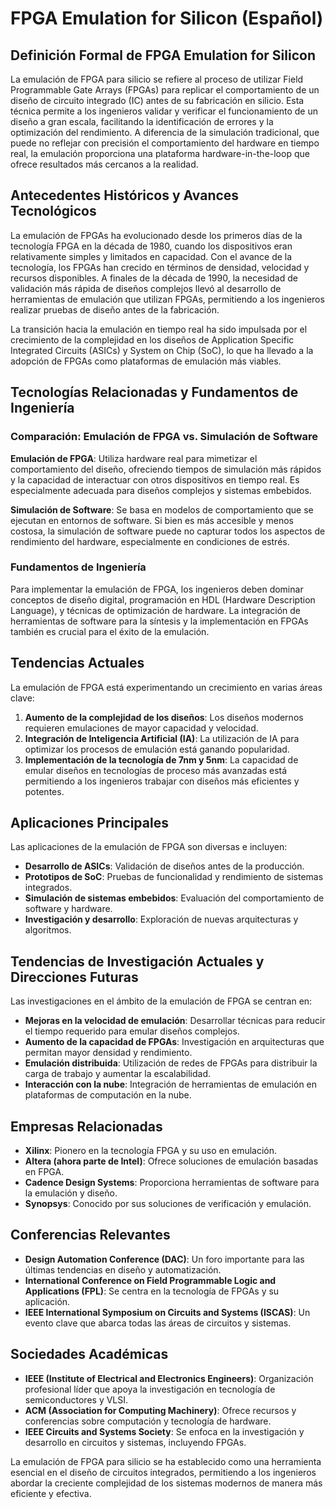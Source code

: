 # FPGA Emulation for Silicon (Español)

## Definición Formal de FPGA Emulation for Silicon

La emulación de FPGA para silicio se refiere al proceso de utilizar Field Programmable Gate Arrays (FPGAs) para replicar el comportamiento de un diseño de circuito integrado (IC) antes de su fabricación en silicio. Esta técnica permite a los ingenieros validar y verificar el funcionamiento de un diseño a gran escala, facilitando la identificación de errores y la optimización del rendimiento. A diferencia de la simulación tradicional, que puede no reflejar con precisión el comportamiento del hardware en tiempo real, la emulación proporciona una plataforma hardware-in-the-loop que ofrece resultados más cercanos a la realidad.

## Antecedentes Históricos y Avances Tecnológicos

La emulación de FPGAs ha evolucionado desde los primeros días de la tecnología FPGA en la década de 1980, cuando los dispositivos eran relativamente simples y limitados en capacidad. Con el avance de la tecnología, los FPGAs han crecido en términos de densidad, velocidad y recursos disponibles. A finales de la década de 1990, la necesidad de validación más rápida de diseños complejos llevó al desarrollo de herramientas de emulación que utilizan FPGAs, permitiendo a los ingenieros realizar pruebas de diseño antes de la fabricación.

La transición hacia la emulación en tiempo real ha sido impulsada por el crecimiento de la complejidad en los diseños de Application Specific Integrated Circuits (ASICs) y System on Chip (SoC), lo que ha llevado a la adopción de FPGAs como plataformas de emulación más viables.

## Tecnologías Relacionadas y Fundamentos de Ingeniería

### Comparación: Emulación de FPGA vs. Simulación de Software

**Emulación de FPGA**: Utiliza hardware real para mimetizar el comportamiento del diseño, ofreciendo tiempos de simulación más rápidos y la capacidad de interactuar con otros dispositivos en tiempo real. Es especialmente adecuada para diseños complejos y sistemas embebidos.

**Simulación de Software**: Se basa en modelos de comportamiento que se ejecutan en entornos de software. Si bien es más accesible y menos costosa, la simulación de software puede no capturar todos los aspectos de rendimiento del hardware, especialmente en condiciones de estrés.

### Fundamentos de Ingeniería

Para implementar la emulación de FPGA, los ingenieros deben dominar conceptos de diseño digital, programación en HDL (Hardware Description Language), y técnicas de optimización de hardware. La integración de herramientas de software para la síntesis y la implementación en FPGAs también es crucial para el éxito de la emulación.

## Tendencias Actuales

La emulación de FPGA está experimentando un crecimiento en varias áreas clave:

1. **Aumento de la complejidad de los diseños**: Los diseños modernos requieren emulaciones de mayor capacidad y velocidad.
2. **Integración de Inteligencia Artificial (IA)**: La utilización de IA para optimizar los procesos de emulación está ganando popularidad.
3. **Implementación de la tecnología de 7nm y 5nm**: La capacidad de emular diseños en tecnologías de proceso más avanzadas está permitiendo a los ingenieros trabajar con diseños más eficientes y potentes.

## Aplicaciones Principales

Las aplicaciones de la emulación de FPGA son diversas e incluyen:

- **Desarrollo de ASICs**: Validación de diseños antes de la producción.
- **Prototipos de SoC**: Pruebas de funcionalidad y rendimiento de sistemas integrados.
- **Simulación de sistemas embebidos**: Evaluación del comportamiento de software y hardware.
- **Investigación y desarrollo**: Exploración de nuevas arquitecturas y algoritmos.

## Tendencias de Investigación Actuales y Direcciones Futuras

Las investigaciones en el ámbito de la emulación de FPGA se centran en:

- **Mejoras en la velocidad de emulación**: Desarrollar técnicas para reducir el tiempo requerido para emular diseños complejos.
- **Aumento de la capacidad de FPGAs**: Investigación en arquitecturas que permitan mayor densidad y rendimiento.
- **Emulación distribuida**: Utilización de redes de FPGAs para distribuir la carga de trabajo y aumentar la escalabilidad.
- **Interacción con la nube**: Integración de herramientas de emulación en plataformas de computación en la nube.

## Empresas Relacionadas

- **Xilinx**: Pionero en la tecnología FPGA y su uso en emulación.
- **Altera (ahora parte de Intel)**: Ofrece soluciones de emulación basadas en FPGA.
- **Cadence Design Systems**: Proporciona herramientas de software para la emulación y diseño.
- **Synopsys**: Conocido por sus soluciones de verificación y emulación.

## Conferencias Relevantes

- **Design Automation Conference (DAC)**: Un foro importante para las últimas tendencias en diseño y automatización.
- **International Conference on Field Programmable Logic and Applications (FPL)**: Se centra en la tecnología de FPGAs y su aplicación.
- **IEEE International Symposium on Circuits and Systems (ISCAS)**: Un evento clave que abarca todas las áreas de circuitos y sistemas.

## Sociedades Académicas

- **IEEE (Institute of Electrical and Electronics Engineers)**: Organización profesional líder que apoya la investigación en tecnología de semiconductores y VLSI.
- **ACM (Association for Computing Machinery)**: Ofrece recursos y conferencias sobre computación y tecnología de hardware.
- **IEEE Circuits and Systems Society**: Se enfoca en la investigación y desarrollo en circuitos y sistemas, incluyendo FPGAs.

La emulación de FPGA para silicio se ha establecido como una herramienta esencial en el diseño de circuitos integrados, permitiendo a los ingenieros abordar la creciente complejidad de los sistemas modernos de manera más eficiente y efectiva.